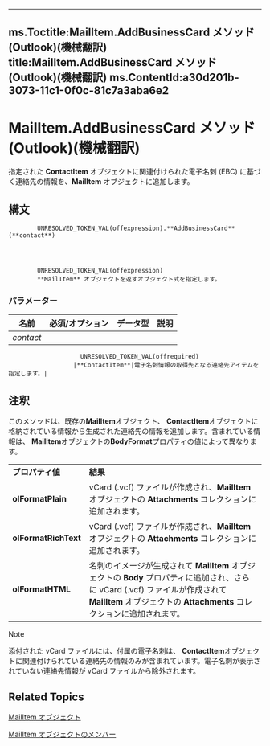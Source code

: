 

---
ms.Toctitle:MailItem.AddBusinessCard メソッド (Outlook)(機械翻訳)
title:MailItem.AddBusinessCard メソッド (Outlook)(機械翻訳)
ms.ContentId:a30d201b-3073-11c1-0f0c-81c7a3aba6e2
---
# MailItem.AddBusinessCard メソッド (Outlook)(機械翻訳)




指定された **ContactItem** オブジェクトに関連付けられた電子名刺 (EBC) に基づく連絡先の情報を、**MailItem** オブジェクトに追加します。

## 構文

            UNRESOLVED_TOKEN_VAL(offexpression).**AddBusinessCard**(**contact**)




            UNRESOLVED_TOKEN_VAL(offexpression)
            **MailItem** オブジェクトを返すオブジェクト式を指定します。

### パラメーター

|**名前**|**必須/オプション**|**データ型**|**説明**|
|---|---|---|---|
|*contact*|
                        UNRESOLVED_TOKEN_VAL(offrequired)
                      |**ContactItem**|電子名刺情報の取得先となる連絡先アイテムを指定します。|





## 注釈
このメソッドは、既存の**MailItem**オブジェクト、 **ContactItem**オブジェクトに格納されている情報から生成された連絡先の情報を追加します。含まれている情報は、 **MailItem**オブジェクトの**BodyFormat**プロパティの値によって異なります。

|||
|---|---|
|**プロパティ値**|**結果**|
|**olFormatPlain**|vCard (.vcf) ファイルが作成され、**MailItem** オブジェクトの **Attachments** コレクションに追加されます。|
|**olFormatRichText**|vCard (.vcf) ファイルが作成され、**MailItem** オブジェクトの **Attachments** コレクションに追加されます。|
|**olFormatHTML**|名刺のイメージが生成されて **MailItem** オブジェクトの **Body** プロパティに追加され、さらに vCard (.vcf) ファイルが作成されて **MailItem** オブジェクトの **Attachments** コレクションに追加されます。|

>[!NOTE]
>添付された vCard ファイルには、付属の電子名刺は、 **ContactItem**オブジェクトに関連付けられている連絡先の情報のみが含まれています。電子名刺が表示されていない連絡先情報が vCard ファイルから除外されます。





## Related Topics

[MailItem オブジェクト](14197346-05d2-0250-fa4c-4a6b07daf25f.md)

[MailItem オブジェクトのメンバー](1094d7df-ee80-a4b0-5a21-db2979506e6b.md)




